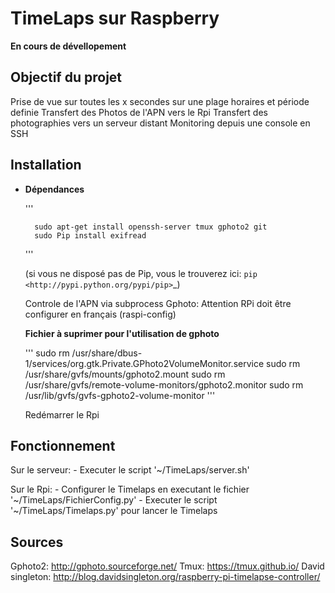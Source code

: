 TimeLaps sur Raspberry
======================

**En cours de dévellopement**

Objectif du projet
------------------

Prise de vue sur toutes les x secondes sur une plage horaires et période definie
Transfert des Photos de l'APN vers le Rpi
Transfert des photographies vers un serveur distant
Monitoring depuis une console en SSH

Installation
------------
* **Dépendances**

	'''
		
		sudo apt-get install openssh-server tmux gphoto2 git
		sudo Pip install exifread

	'''
	
	(si vous ne disposé pas de Pip, vous le trouverez ici: `pip <http://pypi.python.org/pypi/pip>`_)
	
	Controle de l'APN via subprocess Gphoto: Attention RPi doit être configurer en français (raspi-config)
	
	**Fichier à suprimer pour l'utilisation de gphoto**
	
	'''
		sudo rm /usr/share/dbus-1/services/org.gtk.Private.GPhoto2VolumeMonitor.service
		sudo rm /usr/share/gvfs/mounts/gphoto2.mount
		sudo rm /usr/share/gvfs/remote-volume-monitors/gphoto2.monitor
		sudo rm /usr/lib/gvfs/gvfs-gphoto2-volume-monitor
	'''
	
	Redémarrer le Rpi
	
Fonctionnement
--------------

Sur le serveur:
	- Executer le script '~/TimeLaps/server.sh'

Sur le Rpi:
	- Configurer le Timelaps en executant le fichier '~/TimeLaps/FichierConfig.py'
	- Executer le script '~/TimeLaps/Timelaps.py' pour lancer le Timelaps

Sources
-------

Gphoto2: <http://gphoto.sourceforge.net/>
Tmux: <https://tmux.github.io/>
David singleton: <http://blog.davidsingleton.org/raspberry-pi-timelapse-controller/>
